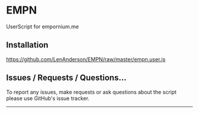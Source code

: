 # EMPN
UserScript for empornium.me

## Installation
https://github.com/LenAnderson/EMPN/raw/master/empn.user.js

## Issues / Requests / Questions...
To report any issues, make requests or ask questions about the script please use GitHub's issue tracker.

---
